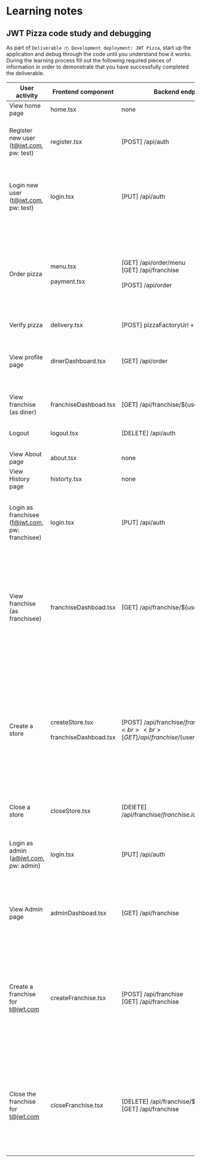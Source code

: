 # Learning notes

## JWT Pizza code study and debugging

As part of `Deliverable ⓵ Development deployment: JWT Pizza`, start up the application and debug through the code until you understand how it works. During the learning process fill out the following required pieces of information in order to demonstrate that you have successfully completed the deliverable.

| User activity                                       | Frontend component | Backend endpoints | Database SQL |
| --------------------------------------------------- | ------------------ | ----------------- | ------------ |
| View home page                                      | home.tsx           | none              | none         |
| Register new user<br/>(t@jwt.com, pw: test)         | register.tsx       | [POST] /api/auth  | INSERT INTO user (name, email, password) VALUES (?, ?, ?) <br> INSERT INTO auth (token, userId) VALUES (?, ?)|
| Login new user<br/>(t@jwt.com, pw: test)            |login.tsx           | [PUT] /api/auth   | SELECT * FROM user WHERE email=? <br> SELECT * FROM userRole WHERE userId=? <br> INSERT INTO auth (token, userId) VALUES (?, ?)|
| Order pizza                                         | menu.tsx <br><br> payment.tsx| [GET] /api/order/menu <br> [GET] /api/franchise <br><br> [POST] /api/order| SELECT * FROM menu <br> SELECT id, name FROM franchise <br><br>INSERT INTO dinerOrder (dinerId, franchiseId, storeId, date) VALUES (?, ?, ?, now()) <br> INSERT INTO orderItem (orderId, menuId, description, price) VALUES (?, ?, ?, ?)|
| Verify pizza                                        | delivery.tsx       | [POST] pizzaFactoryUrl + /api/order/verify| none|
| View profile page                                   | dinerDashboard.tsx | [GET] /api/order  | SELECT id, franchiseId, storeId, date FROM dinerOrder WHERE dinerId=? LIMIT <br> SELECT id, menuId, description, price FROM orderItem WHERE orderId=?|
| View franchise<br/>(as diner)                       | franchiseDashboad.tsx| [GET] /api/franchise/${user.id}| SELECT objectId FROM userRole WHERE role='franchisee'|
| Logout                                              | logout.tsx         |[DELETE] /api/auth | SELECT userId FROM auth WHERE token=? <br> DELETE FROM auth WHERE token=?|
| View About page                                     | about.tsx          |  none             | none         |
| View History page                                   | historty.tsx       |  none             | none         |
| Login as franchisee<br/>(f@jwt.com, pw: franchisee) | login.tsx          | [PUT] /api/auth   | SELECT * FROM user WHERE email=? <br> SELECT * FROM userRole WHERE userId=? <br> INSERT INTO auth (token, userId) VALUES (?, ?)|
| View franchise<br/>(as franchisee)                  | franchiseDashboad.tsx| [GET] /api/franchise/${user.id}  | SELECT objectId FROM userRole WHERE role='franchisee' AND userId=? <br> SELECT id, name FROM franchise WHERE id in (${franchiseIds.join(',')}) <br> SELECT u.id, u.name, u.email FROM userRole AS ur JOIN user AS u ON u.id=ur.userId WHERE ur.objectId=? AND ur.role='franchisee'  |
| Create a store                                      | createStore.tsx  <br><br>  franchiseDashboad.tsx | [POST] /api/franchise/${franchise.id}/store <br><br> [GET] /api/franchise/${user.id}| INSERT INTO store (franchiseId, name) VALUES (?, ?) <br><br> SELECT objectId FROM userRole WHERE role='franchisee' AND userId=? <br> SELECT id, name FROM franchise WHERE id in (${franchiseIds.join(',')}) <br> SELECT u.id, u.name, u.email FROM userRole AS ur JOIN user AS u ON u.id=ur.userId WHERE ur.objectId=? AND ur.role='franchisee'|
| Close a store                                       | closeStore.tsx| [DElETE] /api/franchise/${franchise.id}/store/${store.id}`|          DELETE FROM store WHERE franchiseId=? AND id=?|
| Login as admin<br/>(a@jwt.com, pw: admin)           | login.tsx          | [PUT] /api/auth    | SELECT * FROM user WHERE email=? <br> SELECT * FROM userRole WHERE userId=? <br> INSERT INTO auth (token, userId) VALUES (?, ?)|
| View Admin page                                     | adminDashboad.tsx  | [GET] /api/franchise| SELECT u.id, u.name, u.email FROM userRole AS ur JOIN user AS u ON u.id=ur.userId WHERE ur.objectId=? AND ur.role='franchisee'|
| Create a franchise for t@jwt.com                    | createFranchise.tsx| [POST] /api/franchise <br> [GET] /api/franchise      | SELECT id, name FROM user WHERE email=? <br> INSERT INTO franchise (name) VALUES (?) <br> INSERT INTO userRole (userId, role, objectId) VALUES (?, ?, ?) <br> SELECT id, name FROM franchise<br> SELECT u.id, u.name, u.email FROM userRole AS ur JOIN user AS u ON u.id=ur.userId WHERE ur.objectId=? AND ur.role='franchisee |
| Close the franchise for t@jwt.com                   | closeFranchise.tsx | [DELETE] /api/franchise/${franchise.id} <br> [GET] /api/franchise  | DELETE FROM store WHERE franchiseId=? <br> DELETE FROM userRole WHERE objectId=? <br> DELETE FROM franchise WHERE id=? <br> SELECT u.id, u.name, u.email FROM userRole AS ur JOIN user AS u ON u.id=ur.userId WHERE ur.objectId=? AND ur.role='franchisee' <br>           | 
